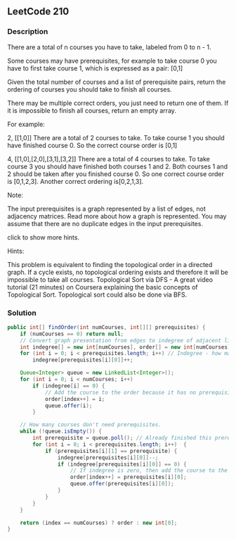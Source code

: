 ## LeetCode 210

### Description
There are a total of n courses you have to take, labeled from 0 to n - 1.

Some courses may have prerequisites, for example to take course 0 you have to first take course 1, which is expressed as a pair: [0,1]

Given the total number of courses and a list of prerequisite pairs, return the ordering of courses you should take to finish all courses.

There may be multiple correct orders, you just need to return one of them. If it is impossible to finish all courses, return an empty array.

For example:

2, [[1,0]]
There are a total of 2 courses to take. To take course 1 you should have finished course 0. So the correct course order is [0,1]

4, [[1,0],[2,0],[3,1],[3,2]]
There are a total of 4 courses to take. To take course 3 you should have finished both courses 1 and 2. Both courses 1 and 2 should be taken after you finished course 0. So one correct course order is [0,1,2,3]. Another correct ordering is[0,2,1,3].

Note:

The input prerequisites is a graph represented by a list of edges, not adjacency matrices. Read more about how a graph is represented.
You may assume that there are no duplicate edges in the input prerequisites.


click to show more hints.

Hints:

This problem is equivalent to finding the topological order in a directed graph. If a cycle exists, no topological ordering exists and therefore it will be impossible to take all courses.
Topological Sort via DFS - A great video tutorial (21 minutes) on Coursera explaining the basic concepts of Topological Sort.
Topological sort could also be done via BFS.


### Solution
```java
public int[] findOrder(int numCourses, int[][] prerequisites) {
    if (numCourses == 0) return null;
    // Convert graph presentation from edges to indegree of adjacent list.
    int indegree[] = new int[numCourses], order[] = new int[numCourses], index = 0;
    for (int i = 0; i < prerequisites.length; i++) // Indegree - how many prerequisites are needed.
        indegree[prerequisites[i][0]]++;    

    Queue<Integer> queue = new LinkedList<Integer>();
    for (int i = 0; i < numCourses; i++)
        if (indegree[i] == 0) {
            // Add the course to the order because it has no prerequisites.
            order[index++] = i;
            queue.offer(i);
        }

    // How many courses don't need prerequisites.
    while (!queue.isEmpty()) {
        int prerequisite = queue.poll(); // Already finished this prerequisite course.
        for (int i = 0; i < prerequisites.length; i++)  {
            if (prerequisites[i][1] == prerequisite) {
                indegree[prerequisites[i][0]]--;
                if (indegree[prerequisites[i][0]] == 0) {
                    // If indegree is zero, then add the course to the order.
                    order[index++] = prerequisites[i][0];
                    queue.offer(prerequisites[i][0]);
                }
            }
        }
    }

    return (index == numCourses) ? order : new int[0];
}
```
